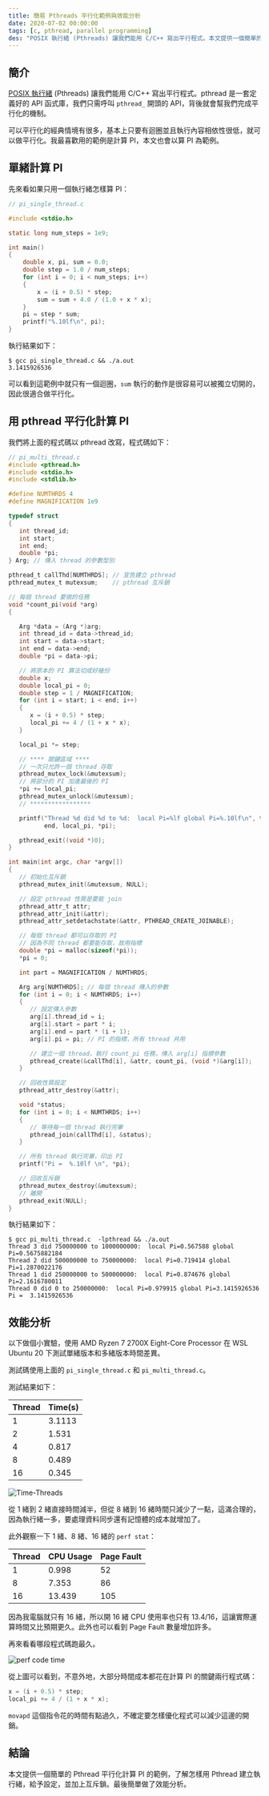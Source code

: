 ```yaml
---
title: 簡易 Pthreads 平行化範例與效能分析
date: 2020-07-02 00:00:00
tags: [c, pthread, parallel programming]
des: "POSIX 執行緒 (Pthreads) 讓我們能用 C/C++ 寫出平行程式。本文提供一個簡單的 Pthread 平行化計算 PI 的範例，了解怎樣用 Pthread 建立執行緒，給予設定，並加上互斥鎖。最後簡單做了效能分析。"
---
```


## 簡介

[POSIX 執行緒](https://zh.wikipedia.org/zh-tw/POSIX%E7%BA%BF%E7%A8%8B) (Pthreads) 讓我們能用 C/C++ 寫出平行程式。pthread 是一套定義好的 API 函式庫，我們只需呼叫 `pthread_` 開頭的 API，背後就會幫我們完成平行化的機制。

可以平行化的經典情境有很多，基本上只要有迴圈並且執行內容相依性很低，就可以做平行化。我最喜歡用的範例是計算 PI，本文也會以算 PI 為範例。

## 單緒計算 PI 

先來看如果只用一個執行緒怎樣算 PI：

```c
// pi_single_thread.c

#include <stdio.h>

static long num_steps = 1e9;

int main()
{
    double x, pi, sum = 0.0;
    double step = 1.0 / num_steps;
    for (int i = 0; i < num_steps; i++)
    {
        x = (i + 0.5) * step;
        sum = sum + 4.0 / (1.0 + x * x);
    }
    pi = step * sum;
    printf("%.10lf\n", pi);
}
```

執行結果如下：

```shell
$ gcc pi_single_thread.c && ./a.out
3.1415926536
```

可以看到這範例中就只有一個迴圈，`sum` 執行的動作是很容易可以被獨立切開的，因此很適合做平行化。

## 用 pthread 平行化計算 PI

我們將上面的程式碼以 pthread 改寫，程式碼如下：

```c
// pi_multi_thread.c
#include <pthread.h>
#include <stdio.h>
#include <stdlib.h>

#define NUMTHRDS 4
#define MAGNIFICATION 1e9

typedef struct
{
   int thread_id;
   int start;
   int end;
   double *pi;
} Arg; // 傳入 thread 的參數型別

pthread_t callThd[NUMTHRDS]; // 宣告建立 pthread
pthread_mutex_t mutexsum;    // pthread 互斥鎖

// 每個 thread 要做的任務
void *count_pi(void *arg)
{

   Arg *data = (Arg *)arg;
   int thread_id = data->thread_id;
   int start = data->start;
   int end = data->end;
   double *pi = data->pi;

   // 將原本的 PI 算法切成好幾份
   double x;
   double local_pi = 0;
   double step = 1 / MAGNIFICATION;
   for (int i = start; i < end; i++)
   {
      x = (i + 0.5) * step;
      local_pi += 4 / (1 + x * x);
   }

   local_pi *= step;

   // **** 關鍵區域 ****
   // 一次只允許一個 thread 存取
   pthread_mutex_lock(&mutexsum);
   // 將部分的 PI 加進最後的 PI
   *pi += local_pi;
   pthread_mutex_unlock(&mutexsum);
   // *****************

   printf("Thread %d did %d to %d:  local Pi=%lf global Pi=%.10lf\n", thread_id, start,
          end, local_pi, *pi);

   pthread_exit((void *)0);
}

int main(int argc, char *argv[])
{
   // 初始化互斥鎖
   pthread_mutex_init(&mutexsum, NULL);

   // 設定 pthread 性質是要能 join
   pthread_attr_t attr;
   pthread_attr_init(&attr);
   pthread_attr_setdetachstate(&attr, PTHREAD_CREATE_JOINABLE);

   // 每個 thread 都可以存取的 PI
   // 因為不同 thread 都要能存取，故用指標
   double *pi = malloc(sizeof(*pi));
   *pi = 0;

   int part = MAGNIFICATION / NUMTHRDS;

   Arg arg[NUMTHRDS]; // 每個 thread 傳入的參數
   for (int i = 0; i < NUMTHRDS; i++)
   {
      // 設定傳入參數
      arg[i].thread_id = i;
      arg[i].start = part * i;
      arg[i].end = part * (i + 1);
      arg[i].pi = pi; // PI 的指標，所有 thread 共用

      // 建立一個 thread，執行 count_pi 任務，傳入 arg[i] 指標參數
      pthread_create(&callThd[i], &attr, count_pi, (void *)&arg[i]);
   }

   // 回收性質設定
   pthread_attr_destroy(&attr);

   void *status;
   for (int i = 0; i < NUMTHRDS; i++)
   {
      // 等待每一個 thread 執行完畢
      pthread_join(callThd[i], &status);
   }

   // 所有 thread 執行完畢，印出 PI
   printf("Pi =  %.10lf \n", *pi);

   // 回收互斥鎖
   pthread_mutex_destroy(&mutexsum);
   // 離開
   pthread_exit(NULL);
}
```

執行結果如下：

```shell
$ gcc pi_multi_thread.c  -lpthread && ./a.out
Thread 3 did 750000000 to 1000000000:  local Pi=0.567588 global Pi=0.5675882184
Thread 2 did 500000000 to 750000000:  local Pi=0.719414 global Pi=1.2870022176
Thread 1 did 250000000 to 500000000:  local Pi=0.874676 global Pi=2.1616780011
Thread 0 did 0 to 250000000:  local Pi=0.979915 global Pi=3.1415926536
Pi =  3.1415926536
```

## 效能分析

以下做個小實驗，使用 AMD Ryzen 7 2700X Eight-Core Processor 在 WSL Ubuntu 20 下測試單緒版本和多緒版本時間差異。

測試碼使用上面的 `pi_single_thread.c` 和 `pi_multi_thread.c`。

測試結果如下：

| Thread  | Time(s)  |
|---|---|
|  1 | 3.1113  |
|  2 | 1.531  |
|  4 |  0.817 |
|  8 |  0.489 |
| 16 |  0.345 |

![Time-Threads](https://user-images.githubusercontent.com/18013815/86372410-b11fae00-bcb4-11ea-9c25-5db81e9a9d55.png)

從 1 緒到 2 緒直接時間減半，但從 8 緒到 16 緒時間只減少了一點，這滿合理的，因為執行緒一多，要處理資料同步還有記憶體的成本就增加了。

此外觀察一下 1 緒、8 緒、16 緒的 `perf stat`：

| Thread  | CPU Usage  | Page Fault |
|---|---|---|
|  1 | 0.998  | 52 |
|  8 |  7.353 | 86 |
| 16 |  13.439 | 105 |

因為我電腦就只有 16 緒，所以開 16 緒 CPU 使用率也只有 13.4/16，這讓實際運算時間又比預期更久。此外也可以看到 Page Fault 數量增加許多。

再來看看哪段程式碼跑最久。

![perf code time](https://user-images.githubusercontent.com/18013815/86374997-c2b68500-bcb7-11ea-9db0-3f257c09d460.png)

從上圖可以看到，不意外地，大部分時間成本都花在計算 PI 的關鍵兩行程式碼：

```c
x = (i + 0.5) * step;
local_pi += 4 / (1 + x * x);
```

`movapd` 這個指令花的時間有點過久，不確定要怎樣優化程式可以減少這邊的開銷。

## 結論

本文提供一個簡單的 Pthread 平行化計算 PI 的範例，了解怎樣用 Pthread 建立執行緒，給予設定，並加上互斥鎖。最後簡單做了效能分析。
